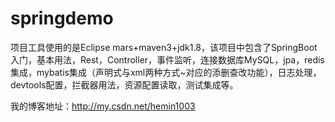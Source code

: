 # springdemo

项目工具使用的是Eclipse mars+maven3+jdk1.8，该项目中包含了SpringBoot入门，基本用法，Rest，Controller，事件监听，连接数据库MySQL，jpa，redis集成，mybatis集成（声明式与xml两种方式~对应的添删查改功能），日志处理，devtools配置，拦截器用法，资源配置读取，测试集成等。

我的博客地址：http://my.csdn.net/hemin1003
